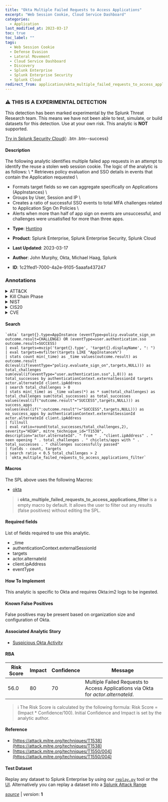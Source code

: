 ```yaml
---
title: "Okta Multiple Failed Requests to Access Applications"
excerpt: "Web Session Cookie, Cloud Service Dashboard"
categories:
  - Application
last_modified_at: 2023-03-17
toc: true
toc_label: ""
tags:
  - Web Session Cookie
  - Defense Evasion
  - Lateral Movement
  - Cloud Service Dashboard
  - Discovery
  - Splunk Enterprise
  - Splunk Enterprise Security
  - Splunk Cloud
redirect_from: application/okta_multiple_failed_requests_to_access_applications/
---
```


### :warning: THIS IS A EXPERIMENTAL DETECTION
This detection has been marked experimental by the Splunk Threat Research team. This means we have not been able to test, simulate, or build datasets for this detection. Use at your own risk. This analytic is **NOT** supported.


[Try in Splunk Security Cloud](https://www.splunk.com/en_us/cyber-security.html){: .btn .btn--success}

#### Description

The following analytic identifies multiple failed app requests in an attempt to identify the reuse a stolen web session cookie. The logic of the analytic is as follows: \ * Retrieves policy evaluation and SSO details in events that contain the Application requested \
* Formats target fields so we can aggregate specifically on Applications (AppInstances) \
* Groups by User, Session and IP \
* Creates a ratio of successful SSO events to total MFA challenges related to Application Sign On Policies \
* Alerts when more than half of app sign on events are unsuccessful, and challenges were unsatisfied for more than three apps.

- **Type**: [Hunting](https://github.com/splunk/security_content/wiki/Detection-Analytic-Types)
- **Product**: Splunk Enterprise, Splunk Enterprise Security, Splunk Cloud

- **Last Updated**: 2023-03-17
- **Author**: John Murphy, Okta, Michael Haag, Splunk
- **ID**: 1c21fed1-7000-4a2e-9105-5aaafa437247

### Annotations
<details>
  <summary>ATT&CK</summary>

<div markdown="1">

#### [ATT&CK](https://attack.mitre.org/)

| ID          | Technique   | Tactic         |
| ----------- | ----------- |--------------- |
| [T1550.004](https://attack.mitre.org/techniques/T1550/004/) | Web Session Cookie | Defense Evasion, Lateral Movement |

| [T1538](https://attack.mitre.org/techniques/T1538/) | Cloud Service Dashboard | Discovery |

</div>
</details>


<details>
  <summary>Kill Chain Phase</summary>

<div markdown="1">

* Exploitation


</div>
</details>


<details>
  <summary>NIST</summary>

<div markdown="1">

* DE.AE



</div>
</details>

<details>
  <summary>CIS20</summary>

<div markdown="1">

* CIS 10



</div>
</details>

<details>
  <summary>CVE</summary>

<div markdown="1">


</div>
</details>


#### Search

```
`okta` target{}.type=AppInstance (eventType=policy.evaluate_sign_on outcome.result=CHALLENGE) OR (eventType=user.authentication.sso outcome.result=SUCCESS) 
| eval targets=mvzip('target{}.type', 'target{}.displayName', ": ") 
| eval targets=mvfilter(targets LIKE "AppInstance%") 
| stats count min(_time) as _time values(outcome.result) as outcome.result dc(eval(if(eventType="policy.evaluate_sign_on",targets,NULL))) as total_challenges sum(eval(if(eventType="user.authentication.sso",1,0))) as total_successes by authenticationContext.externalSessionId targets actor.alternateId client.ipAddress 
| search total_challenges > 0 
| stats min(_time) as _time values(*) as * sum(total_challenges) as total_challenges sum(total_successes) as total_successes values(eval(if("outcome.result"="SUCCESS",targets,NULL))) as success_apps values(eval(if(":outcome.result"!="SUCCESS",targets,NULL))) as no_success_apps by authenticationContext.externalSessionId actor.alternateId client.ipAddress 
| fillnull 
| eval ratio=round(total_successes/total_challenges,2), severity="HIGH", mitre_technique_id="T1538", description="actor.alternateId". " from " . "client.ipAddress" . " seen opening " . total_challenges . " chiclets/apps with " . total_successes . " challenges successfully passed" 
| fields - count, targets 
| search ratio < 0.5 total_challenges > 2 
| `okta_multiple_failed_requests_to_access_applications_filter`
```

#### Macros
The SPL above uses the following Macros:
* [okta](https://github.com/splunk/security_content/blob/develop/macros/okta.yml)

> :information_source:
> **okta_multiple_failed_requests_to_access_applications_filter** is a empty macro by default. It allows the user to filter out any results (false positives) without editing the SPL.



#### Required fields
List of fields required to use this analytic.
* _time
* authenticationContext.externalSessionId
* targets
* actor.alternateId
* client.ipAddress
* eventType



#### How To Implement
This analytic is specific to Okta and requires Okta:im2 logs to be ingested.
#### Known False Positives
False positives may be present based on organization size and configuration of Okta.

#### Associated Analytic Story
* [Suspicious Okta Activity](/stories/suspicious_okta_activity)




#### RBA

| Risk Score  | Impact      | Confidence   | Message      |
| ----------- | ----------- |--------------|--------------|
| 56.0 | 80 | 70 | Multiple Failed Requests to Access Applications via Okta for $actor.alternateId$. |


> :information_source:
> The Risk Score is calculated by the following formula: Risk Score = (Impact * Confidence/100). Initial Confidence and Impact is set by the analytic author.


#### Reference

* [https://attack.mitre.org/techniques/T1538](https://attack.mitre.org/techniques/T1538)
* [https://attack.mitre.org/techniques/T1550/004](https://attack.mitre.org/techniques/T1550/004)



#### Test Dataset
Replay any dataset to Splunk Enterprise by using our [`replay.py`](https://github.com/splunk/attack_data#using-replaypy) tool or the [UI](https://github.com/splunk/attack_data#using-ui).
Alternatively you can replay a dataset into a [Splunk Attack Range](https://github.com/splunk/attack_range#replay-dumps-into-attack-range-splunk-server)




[*source*](https://github.com/splunk/security_content/tree/develop/detections/experimental/application/okta_multiple_failed_requests_to_access_applications.yml) \| *version*: **1**
